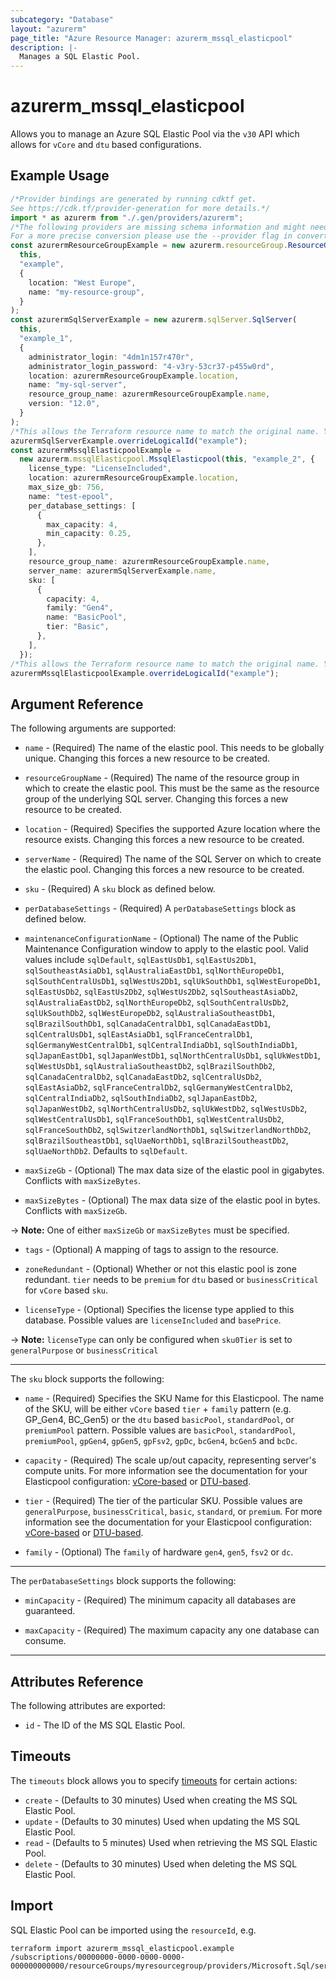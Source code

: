 ```yaml
---
subcategory: "Database"
layout: "azurerm"
page_title: "Azure Resource Manager: azurerm_mssql_elasticpool"
description: |-
  Manages a SQL Elastic Pool.
---
```


# azurerm\_mssql\_elasticpool

Allows you to manage an Azure SQL Elastic Pool via the `v30` API which allows for `vCore` and `dtu` based configurations.

## Example Usage

```typescript
/*Provider bindings are generated by running cdktf get.
See https://cdk.tf/provider-generation for more details.*/
import * as azurerm from "./.gen/providers/azurerm";
/*The following providers are missing schema information and might need manual adjustments to synthesize correctly: azurerm.
For a more precise conversion please use the --provider flag in convert.*/
const azurermResourceGroupExample = new azurerm.resourceGroup.ResourceGroup(
  this,
  "example",
  {
    location: "West Europe",
    name: "my-resource-group",
  }
);
const azurermSqlServerExample = new azurerm.sqlServer.SqlServer(
  this,
  "example_1",
  {
    administrator_login: "4dm1n157r470r",
    administrator_login_password: "4-v3ry-53cr37-p455w0rd",
    location: azurermResourceGroupExample.location,
    name: "my-sql-server",
    resource_group_name: azurermResourceGroupExample.name,
    version: "12.0",
  }
);
/*This allows the Terraform resource name to match the original name. You can remove the call if you don't need them to match.*/
azurermSqlServerExample.overrideLogicalId("example");
const azurermMssqlElasticpoolExample =
  new azurerm.mssqlElasticpool.MssqlElasticpool(this, "example_2", {
    license_type: "LicenseIncluded",
    location: azurermResourceGroupExample.location,
    max_size_gb: 756,
    name: "test-epool",
    per_database_settings: [
      {
        max_capacity: 4,
        min_capacity: 0.25,
      },
    ],
    resource_group_name: azurermResourceGroupExample.name,
    server_name: azurermSqlServerExample.name,
    sku: [
      {
        capacity: 4,
        family: "Gen4",
        name: "BasicPool",
        tier: "Basic",
      },
    ],
  });
/*This allows the Terraform resource name to match the original name. You can remove the call if you don't need them to match.*/
azurermMssqlElasticpoolExample.overrideLogicalId("example");

```

## Argument Reference

The following arguments are supported:

*   `name` - (Required) The name of the elastic pool. This needs to be globally unique. Changing this forces a new resource to be created.

*   `resourceGroupName` - (Required) The name of the resource group in which to create the elastic pool. This must be the same as the resource group of the underlying SQL server. Changing this forces a new resource to be created.

*   `location` - (Required) Specifies the supported Azure location where the resource exists. Changing this forces a new resource to be created.

*   `serverName` - (Required) The name of the SQL Server on which to create the elastic pool. Changing this forces a new resource to be created.

*   `sku` - (Required) A `sku` block as defined below.

*   `perDatabaseSettings` - (Required) A `perDatabaseSettings` block as defined below.

*   `maintenanceConfigurationName` - (Optional) The name of the Public Maintenance Configuration window to apply to the elastic pool. Valid values include `sqlDefault`, `sqlEastUsDb1`, `sqlEastUs2Db1`, `sqlSoutheastAsiaDb1`, `sqlAustraliaEastDb1`, `sqlNorthEuropeDb1`, `sqlSouthCentralUsDb1`, `sqlWestUs2Db1`, `sqlUkSouthDb1`, `sqlWestEuropeDb1`, `sqlEastUsDb2`, `sqlEastUs2Db2`, `sqlWestUs2Db2`, `sqlSoutheastAsiaDb2`, `sqlAustraliaEastDb2`, `sqlNorthEuropeDb2`, `sqlSouthCentralUsDb2`, `sqlUkSouthDb2`, `sqlWestEuropeDb2`, `sqlAustraliaSoutheastDb1`, `sqlBrazilSouthDb1`, `sqlCanadaCentralDb1`, `sqlCanadaEastDb1`, `sqlCentralUsDb1`, `sqlEastAsiaDb1`, `sqlFranceCentralDb1`, `sqlGermanyWestCentralDb1`, `sqlCentralIndiaDb1`, `sqlSouthIndiaDb1`, `sqlJapanEastDb1`, `sqlJapanWestDb1`, `sqlNorthCentralUsDb1`, `sqlUkWestDb1`, `sqlWestUsDb1`, `sqlAustraliaSoutheastDb2`, `sqlBrazilSouthDb2`, `sqlCanadaCentralDb2`, `sqlCanadaEastDb2`, `sqlCentralUsDb2`, `sqlEastAsiaDb2`, `sqlFranceCentralDb2`, `sqlGermanyWestCentralDb2`, `sqlCentralIndiaDb2`, `sqlSouthIndiaDb2`, `sqlJapanEastDb2`, `sqlJapanWestDb2`, `sqlNorthCentralUsDb2`, `sqlUkWestDb2`, `sqlWestUsDb2`, `sqlWestCentralUsDb1`, `sqlFranceSouthDb1`, `sqlWestCentralUsDb2`, `sqlFranceSouthDb2`, `sqlSwitzerlandNorthDb1`, `sqlSwitzerlandNorthDb2`, `sqlBrazilSoutheastDb1`, `sqlUaeNorthDb1`, `sqlBrazilSoutheastDb2`, `sqlUaeNorthDb2`. Defaults to `sqlDefault`.

*   `maxSizeGb` - (Optional) The max data size of the elastic pool in gigabytes. Conflicts with `maxSizeBytes`.

*   `maxSizeBytes` - (Optional) The max data size of the elastic pool in bytes. Conflicts with `maxSizeGb`.

\-> **Note:** One of either `maxSizeGb` or `maxSizeBytes` must be specified.

*   `tags` - (Optional) A mapping of tags to assign to the resource.

*   `zoneRedundant` - (Optional) Whether or not this elastic pool is zone redundant. `tier` needs to be `premium` for `dtu` based or `businessCritical` for `vCore` based `sku`.

*   `licenseType` - (Optional) Specifies the license type applied to this database. Possible values are `licenseIncluded` and `basePrice`.

\-> **Note:** `licenseType` can only be configured when `sku0Tier` is set to `generalPurpose` or `businessCritical`

***

The `sku` block supports the following:

*   `name` - (Required) Specifies the SKU Name for this Elasticpool. The name of the SKU, will be either `vCore` based `tier` + `family` pattern (e.g. GP\_Gen4, BC\_Gen5) or the `dtu` based `basicPool`, `standardPool`, or `premiumPool` pattern. Possible values are `basicPool`, `standardPool`, `premiumPool`, `gpGen4`, `gpGen5`, `gpFsv2`, `gpDc`, `bcGen4`, `bcGen5` and `bcDc`.

*   `capacity` - (Required) The scale up/out capacity, representing server's compute units. For more information see the documentation for your Elasticpool configuration: [vCore-based](https://docs.microsoft.com/azure/sql-database/sql-database-vcore-resource-limits-elastic-pools) or [DTU-based](https://docs.microsoft.com/azure/sql-database/sql-database-dtu-resource-limits-elastic-pools).

*   `tier` - (Required) The tier of the particular SKU. Possible values are `generalPurpose`, `businessCritical`, `basic`, `standard`, or `premium`. For more information see the documentation for your Elasticpool configuration: [vCore-based](https://docs.microsoft.com/azure/sql-database/sql-database-vcore-resource-limits-elastic-pools) or [DTU-based](https://docs.microsoft.com/azure/sql-database/sql-database-dtu-resource-limits-elastic-pools).

*   `family` - (Optional) The `family` of hardware `gen4`, `gen5`, `fsv2` or `dc`.

***

The `perDatabaseSettings` block supports the following:

*   `minCapacity` - (Required) The minimum capacity all databases are guaranteed.

*   `maxCapacity` - (Required) The maximum capacity any one database can consume.

***

## Attributes Reference

The following attributes are exported:

* `id` - The ID of the MS SQL Elastic Pool.

## Timeouts

The `timeouts` block allows you to specify [timeouts](https://www.terraform.io/language/resources/syntax#operation-timeouts) for certain actions:

* `create` - (Defaults to 30 minutes) Used when creating the MS SQL Elastic Pool.
* `update` - (Defaults to 30 minutes) Used when updating the MS SQL Elastic Pool.
* `read` - (Defaults to 5 minutes) Used when retrieving the MS SQL Elastic Pool.
* `delete` - (Defaults to 30 minutes) Used when deleting the MS SQL Elastic Pool.

## Import

SQL Elastic Pool can be imported using the `resourceId`, e.g.

```shell
terraform import azurerm_mssql_elasticpool.example /subscriptions/00000000-0000-0000-0000-000000000000/resourceGroups/myresourcegroup/providers/Microsoft.Sql/servers/myserver/elasticPools/myelasticpoolname
```
